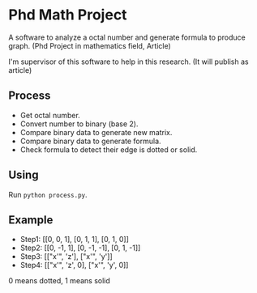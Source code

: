 # Phd Math Project

A software to analyze a octal number and generate formula to produce graph. (Phd Project in mathematics field, Article)

I'm supervisor of this software to help in this research. (It will publish as article)

## Process

- Get octal number.
- Convert number to binary (base 2).
- Compare binary data to generate new matrix.
- Compare binary data to generate formula.
- Check formula to detect their edge is dotted or solid.

## Using

Run `python process.py`.

## Example

- Step1: [[0, 0, 1], [0, 1, 1], [0, 1, 0]]
- Step2: [[0, -1, 1], [0, -1, -1], [0, 1, -1]]
- Step3: [["x'", 'z'], ["x'", 'y']]
- Step4: [["x'", 'z', 0], ["x'", 'y', 0]]

0 means dotted, 1 means solid
